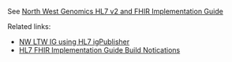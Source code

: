 See [North West Genomics HL7 v2 and FHIR Implementation Guide](https://interop-nwengland.github.io/LTW-Genomics/)

Related links:
 - [NW LTW IG using HL7 igPublisher](https://build.fhir.org/ig/Interop-NWEngland/LTW-Genomics/branches/main/index.html)
 - [HL7 FHIR Implementation Guide Build Notications](https://chat.fhir.org/#narrow/stream/179297-committers.2Fnotification)

